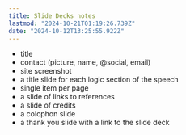 ```yaml
---
title: Slide Decks notes
lastmod: "2024-10-21T01:19:26.739Z"
date: "2024-10-12T13:25:55.922Z"
---
```


- title
- contact (picture, name, @social, email)
- site screenshot
- a title slide for each logic section of the speech
- single item per page
- a slide of links to references
- a slide of credits
- a colophon slide
- a thank you slide with a link to the slide deck
